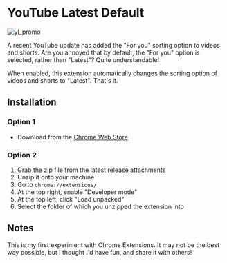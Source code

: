 # YouTube Latest Default

![yl_promo](https://github.com/catter1/YouTubeLatestDefault/assets/63272345/1fa81ad1-96ad-4ff3-bd6e-95b86b0ee2eb)

A recent YouTube update has added the "For you" sorting option to videos and shorts. Are you annoyed that by default, the "For you" option is selected, rather than "Latest"? Quite understandable!

When enabled, this extension automatically changes the sorting option of videos and shorts to "Latest". That's it.

## Installation

### Option 1

- Download from the [Chrome Web Store](https://chrome.google.com/webstore/detail/youtube-latest-default/mbbfhfdldichndmdbgoidiaodjhahldp)

### Option 2

1. Grab the zip file from the latest release attachments
2. Unzip it onto your machine
3. Go to `chrome://extensions/`
4. At the top right, enable "Developer mode"
5. At the top left, click "Load unpacked"
6. Select the folder of which you unzipped the extension into

## Notes

This is my first experiment with Chrome Extensions. It may not be the best way possible, but I thought I'd have fun, and share it with others!
